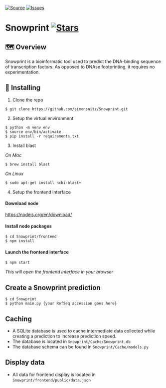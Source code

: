 [![Source](https://img.shields.io/badge/source-GitHub-303030.svg?maxAge=2678400&style=flat-square)](https://github.com/simonsnitz/Snowprint/)
[![Issues](https://img.shields.io/github/issues/althonos/pyfamsa.svg?style=flat-square&maxAge=600)](https://github.com/simonsnitz/Snowprint/issues)


# Snowprint [![Stars](https://img.shields.io/github/stars/simonsnitz/Snowprint.svg?style=social&maxAge=3600&label=Star)](https://github.com/simonsnitz/Snowprint/stargazers)


## 🗺️ Overview

Snowprint is a bioinformatic tool used to predict the DNA-binding sequence of transcription factors. As opposed to DNAse footprinting, it requires no experimentation.



## 🔧 Installing

1. Clone the repo
```console
$ git clone https://github.com/simonsnitz/Snowprint.git
```

2. Setup the virtual environment
```console
$ python -m venv env
$ source env/bin/activate
$ pip install -r requirements.txt
```

3. Install blast

*On Mac*
```console
$ brew install blast
```
*On Linux*
```console
$ sudo apt-get install ncbi-blast+
```

4. Setup the frontend interface
#### Download node
https://nodejs.org/en/download/

#### Install node packages
```console
$ cd Snowprint/frontend
$ npm install
```
#### Launch the frontend interface
```console
$ npm start
```
*This will open the frontend interface in your browser*

## Create a Snowprint prediction
```console
$ cd Snowprint
$ python main.py {your RefSeq accession goes here}
```



## Caching
- A SQLite database is used to cache intermediate data collected while creating a prediction to increase prediction speed.
- The database is located in `Snowprint/Cache/Snowprint.db`
- The database schema can be found in `Snowprint/Cache/models.py`


## Display data
- All data for frontend display is located in `Snowprint/frontend/public/data.json`